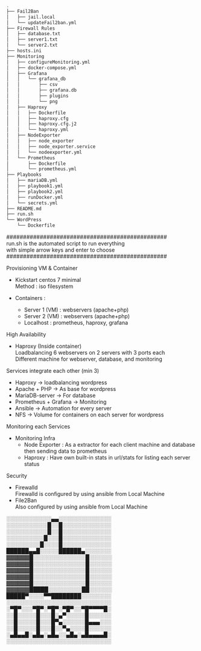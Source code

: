 ```bash
.
├── Fail2Ban
│   ├── jail.local
│   └── updateFail2ban.yml
├── Firewall Rules
│   ├── database.txt
│   ├── server1.txt
│   └── server2.txt
├── hosts.ini
├── Monitoring
│   ├── configureMonitoring.yml
│   ├── docker-compose.yml
│   ├── Grafana
│   │   └── grafana_db
│   │       ├── csv
│   │       ├── grafana.db
│   │       ├── plugins
│   │       └── png
│   ├── Haproxy
│   │   ├── Dockerfile
│   │   ├── haproxy.cfg
│   │   ├── haproxy.cfg.j2
│   │   └── haproxy.yml
│   ├── NodeExporter
│   │   ├── node_exporter
│   │   ├── node_exporter.service
│   │   └── nodeexporter.yml
│   └── Prometheus
│       ├── Dockerfile
│       └── prometheus.yml
├── Playbooks
│   ├── mariaDB.yml
│   ├── playbook1.yml
│   ├── playbook2.yml
│   ├── runDocker.yml
│   └── secrets.yml
├── README.md
├── run.sh
└── WordPress
    └── Dockerfile
```
################################################  
run.sh is the automated script to run everything  
with simple arrow keys and enter to choose  
################################################  

Provisioning VM & Container  
- Kickstart centos 7 minimal  
Method : iso filesystem  

- Containers :  
	- Server 1 (VM) : webservers (apache+php)  
	- Server 2 (VM)	: webservers (apache+php)  
	- Localhost     : prometheus, haproxy, grafana  

High Availability  
- Haproxy (Inside container)   
Loadbalancing 6 webservers on 2 servers with 3 ports each  
Different machine for webserver, database, and monitoring  

Services integrate each other (min 3)  
- Haproxy -> loadbalancing wordpress   
- Apache + PHP -> As base for wordpress  
- MariaDB-server -> For database  
- Prometheus + Grafana -> Monitoring  
- Ansible -> Automation for every server  
- NFS -> Volume for containers on each server for wordpress  

Monitoring each Services  
- Monitoring Infra  
  -  Node Exporter : As a extractor for each client machine and database then sending data to prometheus  
  -  Haproxy : Have own built-in stats in url/stats for listing each server status  

Security  
- Firewalld  
Firewalld is configured by using ansible from Local Machine  
- File2Ban  
Also configured by using ansible from Local Machine  

░░░░░░░░░░░░▄▄░░░░░░░░░░░░░░  
░░░░░░░░░░░█░░█░░░░░░░░░░░░░  
░░░░░░░░░░░█░░█░░░░░░░░░░░░░  
░░░░░░░░░░█░░░█░░░░░░░░░░░░░  
░░░░░░░░░█░░░░█░░░░░░░░░░░░░  
██████▄▄█░░░░░██████▄░░░░░░░  
▓▓▓▓▓▓█░░░░░░░░░░░░░░█░░░░░░  
▓▓▓▓▓▓█░░░░░░░░░░░░░░█░░░░░░  
▓▓▓▓▓▓█░░░░░░░░░░░░░░█░░░░░░  
▓▓▓▓▓▓█░░░░░░░░░░░░░░█░░░░░░  
▓▓▓▓▓▓█░░░░░░░░░░░░░░█░░░░░░  
▓▓▓▓▓▓█████░░░░░░░░░██░░░░░░  
█████▀░░░░▀▀████████░░░░░░░░  
░░░░░░░░░░░░░░░░░░░░░░░░░░░░  
░▀█▀░░░▀█▀░▀█▀░▀█▀░░▀█▀▀▀▀█░  
░░█░░░░░█░░░█░▄▀░░░░░█░░░░░░  
░░█░░░░░█░░░█▀▄░░░░░░█▄▄▄░░░  
░░█░░░░░█░░░█░░▀▄░░░░█░░░░░░  
░▄█▄▄█░▄█▄░▄█▄░░▄█▄░▄█▄▄▄▄█░  
░░░░░░░░░░░░░░░░░░░░░░░░░░░░  
